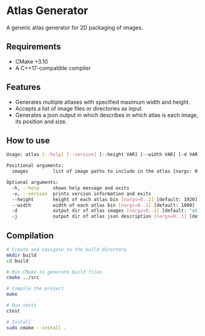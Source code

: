 # Atlas Generator
A generic atlas generator for 2D packaging of images.

## Requirements
- CMake +3.10
- A C++17-compatible compiler

## Features
- Generates multiple atlases with specified maximum width and height.
- Accepts a list of image files or directories as input.
- Generates a json output in which describes in which atlas is each image, its position and size.

## How to use
```bash
Usage: atlas [--help] [--version] [--height VAR] [--width VAR] [-d VAR] [-j VAR] [images]...

Positional arguments:
  images         list of image paths to include in the atlas [nargs: 0 or more]

Optional arguments:
  -h, --help     shows help message and exits
  -v, --version  prints version information and exits
  --height       height of each atlas bin [nargs=0..1] [default: 1920]
  --width        width of each atlas bin [nargs=0..1] [default: 1080]
  -d             output dir of atlas images [nargs=0..1] [default: "atlas_images"]
  -j             output dir of atlas json description [nargs=0..1] [default: "atlas.json"]

```

## Compilation
```bash
# Create and navigate to the build directory
mkdir build
cd build

# Run CMake to generate build files
cmake ../src

# Compile the project
make

# Run tests
ctest

# Install
sudo cmake --install .  
```

